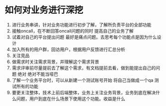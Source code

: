 如何对业务进行深挖
===

1. 进行业务串讲，针对业务功能进行初步了解，了解所负责平台的全部功能
2. 接触oncall，在不断回答oncall问题的同时 提高自己的业务了解
3. 试着对自己的平台提出问题 最好是痛点问题。去思考每个功能点是因为什么设计
4. 加入所有的用户群，回访用户，根据用户反馈进行汇总分析
5. 关注竞品
6. 做需求时关注需求背景，并理解这个需求背景
7. 需求评审前尽量提前去了解这个需求，有文档提前去看，做到能提出自己的问题 绝对 绝对不能当哑巴
8. 了解一个业务平台时，可以从新建一个测试账号开始 将自己当做成一个qa 测试所有的功能
9. 要更关注整体，技术上前后端整体，业务上关注业务背景，业务到底在解决什么问题，用户到底在什么场景下使用这个功能。收益是什么

